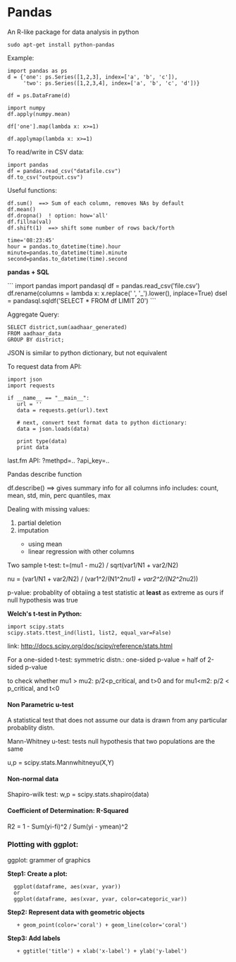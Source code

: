 Pandas
======

An R-like package for data analysis in python


```
sudo apt-get install python-pandas
```

<p>Example:</p>

```
import pandas as ps
d = {'one': ps.Series([1,2,3], index=['a', 'b', 'c']),
     'two': ps.Series([1,2,3,4], index=['a', 'b', 'c', 'd'])}

df = ps.DataFrame(d)

import numpy
df.apply(numpy.mean)

df['one'].map(lambda x: x>=1)

df.applymap(lambda x: x>=1)
```   

To read/write in CSV data:
```
import pandas
df = pandas.read_csv("datafile.csv")
df.to_csv("outpout.csv")
```

 Useful functions:
```
df.sum()  ==> Sum of each column, removes NAs by default
df.mean() 
df.dropna()  ! option: how='all'
df.fillna(val)
df.shift(1)  ==> shift some number of rows back/forth

time='08:23:45'
hour = pandas.to_datetime(time).hour
minute=pandas.to_datetime(time).minute
second=pandas.to_datetime(time).second

```

<p> <B> pandas + SQL </b> </p>
```
import pandas
import pandasql
df = pandas.read_csv('file.csv')
df.rename(columns = lambda x: x.replace(' ', '_').lower(), inplace=True)
dsel = pandasql.sqldf('SELECT * FROM df LIMIT 20')
```

Aggregate Query:
```
SELECT district,sum(aadhaar_generated) 
FROM aadhaar_data 
GROUP BY district;
```

JSON is similar to python dictionary, but not equivalent

To request data from API:
```
import json
import requests

if __name__ == "__main__":
   url = ''
   data = requests.get(url).text

   # next, convert text format data to python dictionary:
   data = json.loads(data)

   print type(data)
   print data

```

last.fm API: 
?methpd=..
?api_key=..

<p> Pandas describe function</p>

df.describe() ==> gives summary info for all columns
    info includes: count, mean, std, min, perc quantiles, max


<p> Dealing with missing values: </p>

<ol>
<li> partial deletion </li>
<li> imputation </li>
<ul>
<li> using mean </li>
<li> linear regression with other columns </li>
</ul>
</ol>

Two sample t-test:
t=(mu1 - mu2) / sqrt(var1/N1 + var2/N2)

nu = (var1/N1 + var2/N2) / (var1^2/(N1^2*nu1) + var2^2/(N2^2*nu2))

p-value: probablity of obtaiing a test statistic at <b>least</b> as
extreme as ours if null hypothesis was true

<b> Welch's t-test in Python: </b>
```
import scipy.stats
scipy.stats.ttest_ind(list1, list2, equal_var=False)

```
link: http://docs.scipy.org/doc/scipy/reference/stats.html

For a one-sided t-test:
symmetric distn.: one-sided p-value = half of 2-sided p-value

to check whether mu1 > mu2: p/2<p_critical, and t>0
and for mu1<m2: p/2 < p_critical, and t<0

<h4> Non Parametric u-test</h4>
A statistical test that does not assume our data is drawn from any particular probablity distn.

Mann-Whitney u-test: tests null hypothesis that two populations are the same

u,p = scipy.stats.Mannwhitneyu(X,Y)

<h4> Non-normal data </h4>
Shapiro-wilk test:
w,p = scipy.stats.shapiro(data)

<h4> Coefficient of Determination: R-Squared</h4>
R2 = 1 - Sum(yi-fi)^2 / Sum(yi - ymean)^2

<h3> Plotting with ggplot: </h3>
ggplot: grammer of graphics

<b>Step1: Create a plot: </b>
```
  ggplot(dataframe, aes(xvar, yvar))
  or
  ggplot(dataframe, aes(xvar, yvar, color=categoric_var))
```
<b>Step2: Represent data with geometric objects</b>
```
   + geom_point(color='coral') + geom_line(color='coral')
```
<b>Step3: Add labels</b>
```
   + ggtitle('title') + xlab('x-label') + ylab('y-label')
```
